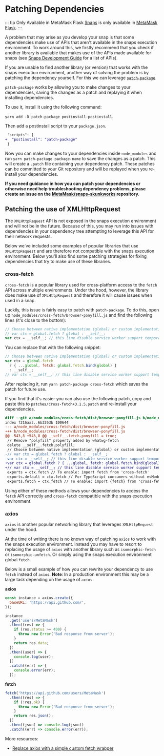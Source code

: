 # Patching Dependencies

::: tip Only Available in MetaMask Flask
[Snaps](./snaps.html) is only available in [MetaMask Flask](https://metamask.io/flask).
:::

A problem that may arise as you develop your snap is that some dependencies make use of APIs that aren't available in the snaps execution environment. To work around this, we firstly recommend that you check if another library is available that makes use of the APIs made available for snaps (see [Snaps Development Guide](./snaps-development-guide.html#the-snap-execution-environment) for a list of APIs).

If you are unable to find another library (or version) that works with the snaps execution environment, another way of solving the problem is by patching the dependency yourself. For this we can leverage [`patch-package`](https://npmjs.com/package/patch-package).

`patch-package` works by allowing you to make changes to your dependencies, saving the changes as a patch and replaying it when installing dependencies.

To use it, install it using the following command:

`yarn add -D patch-package postinstall-postinstall`.

Then add a postinstall script to your `package.json`.

```diff
 "scripts": {
+  "postinstall": "patch-package"
 }
```

Now you can make changes to your dependencies inside `node_modules` and run `yarn patch-package package-name` to save the changes as a patch. This will create a `.patch` file containing your dependency patch. These patches can be committed to your Git repository and will be replayed when you re-install your dependencies.

**If you need guidance in how you can patch your dependencies or otherwise need help troubleshooting dependency problems, please create an issue on the [MetaMask/snaps-skunkworks](https://github.com/MetaMask/snaps-skunkworks) repository.**

## Patching the use of XMLHttpRequest

The `XMLHttpRequest` API is not exposed in the snaps execution environment and will not be in the future. Because of this, you may run into issues with dependencies in your dependency tree attempting to leverage this API for their network requests.

Below we've included some examples of popular libraries that use `XMLHttpRequest` and are therefore not compatible with the snaps execution environment. Below you'll also find some patching strategies for fixing dependencies that try to make use of these libraries.

### cross-fetch

`cross-fetch` is a popular library used for cross-platform access to the `fetch` API across multiple environments. Under the hood, however, the library does make use of `XMLHttpRequest` and therefore it will cause issues when used in a snap.

Luckily, this issue is fairly easy to patch with `patch-package`. To do this, open up `node_modules/cross-fetch/browser-ponyfill.js` and find the following lines (it's close to the bottom):

```javascript
// Choose between native implementation (global) or custom implementation (__self__)
// var ctx = global.fetch ? global : __self__;
var ctx = __self__; // this line disable service worker support temporarily
```

You can replace that with the following snippet:

```javascript
// Choose between native implementation (global) or custom implementation (__self__)
var ctx = global.fetch
  ? { ...global, fetch: global.fetch.bind(global) }
  : __self__;
// var ctx = __self__; // this line disable service worker support temporarily
```

After replacing it, run `yarn patch-package cross-fetch` which saves the patch for future use.

If you find that it's easier you can also use the following patch, copy and paste this to `patches/cross-fetch+3.1.5.patch` and re-install your dependencies.

```diff
diff --git a/node_modules/cross-fetch/dist/browser-ponyfill.js b/node_modules/cross-fetch/dist/browser-ponyfill.js
index f216aa3..6b3263b 100644
--- a/node_modules/cross-fetch/dist/browser-ponyfill.js
+++ b/node_modules/cross-fetch/dist/browser-ponyfill.js
@@ -543,8 +543,8 @@ __self__.fetch.ponyfill = true;
 // Remove "polyfill" property added by whatwg-fetch
 delete __self__.fetch.polyfill;
 // Choose between native implementation (global) or custom implementation (__self__)
-// var ctx = global.fetch ? global : __self__;
-var ctx = __self__; // this line disable service worker support temporarily
+var ctx = global.fetch ? { ...global, fetch: global.fetch.bind(global) } : __self__;
+// var ctx = __self__; // this line disable service worker support temporarily
 exports = ctx.fetch // To enable: import fetch from 'cross-fetch'
 exports.default = ctx.fetch // For TypeScript consumers without esModuleInterop.
 exports.fetch = ctx.fetch // To enable: import {fetch} from 'cross-fetch'
```

Using either of these methods allows your dependencies to access the `fetch` API correctly and `cross-fetch` compatible with the snaps execution environment.

### axios

`axios` is another popular networking library that leverages `XMLHttpRequest` under the hood.

At the time of writing there is no known way of patching `axios` to work with the snaps execution environment. Instead you may have to resort to replacing the usage of `axios` with another library such as `isomorphic-fetch` or `isomorphic-unfetch`. Or simply using the snaps execution environment global `fetch`.

Below is a small example of how you can rewrite your dependency to use `fetch` instead of `axios`.
**Note**: In a production environment this may be a large task depending on the usage of `axios`.

**axios**

```javascript
const instance = axios.create({
  baseURL: 'https://api.github.com/',
});

instance
  .get('users/MetaMask')
  .then((res) => {
    if (res.status >= 400) {
      throw new Error('Bad response from server');
    }
    return res.data;
  })
  .then((user) => {
    console.log(user);
  })
  .catch((err) => {
    console.error(err);
  });
```

**fetch**

```javascript
fetch('https://api.github.com/users/MetaMask')
  .then((res) => {
    if (!res.ok) {
      throw new Error('Bad response from server');
    }
    return res.json();
  })
  .then((json) => console.log(json))
  .catch((err) => console.error(err));
```

More resources:

- [Replace axios with a simple custom fetch wrapper](https://kentcdodds.com/blog/replace-axios-with-a-simple-custom-fetch-wrapper)
